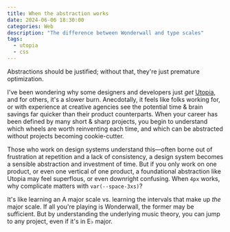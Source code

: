 ```yaml
---
title: When the abstraction works
date: 2024-06-06 18:30:00
categories: Web
description: "The difference between Wonderwall and type scales"
tags:
  - utopia
  - css
---
```


Abstractions should be justified; without that, they're just premature optimization.

I've been wondering why some designers and developers just *get* [Utopia](https://utopia.fyi), and for others, it's a slower burn. Anecdotally, it feels like folks working for, or with experience at creative agencies see the potential time & brain savings far quicker than their product counterparts. When your career has been defined by many short & sharp projects, you begin to understand which wheels are worth reinventing each time, and which can be abstracted without projects becoming cookie-cutter.

Those who work on design systems understand this—often borne out of frustration at repetition and a lack of consistency, a design system becomes a sensible abstraction and investment of time. But if you only work on one product, or even one vertical of one product, a foundational abstraction like Utopia may feel superflous, or even downright confusing. When `4px` works, why complicate matters with `var(--space-3xs)`?

It's like learning an A major scale vs. learning the intervals that make up _the_ major scale. If all you're playing is Wonderwall, the former may be sufficient. But by understanding the underlying music theory, you can jump to any project, even if it's in E♭ major.
